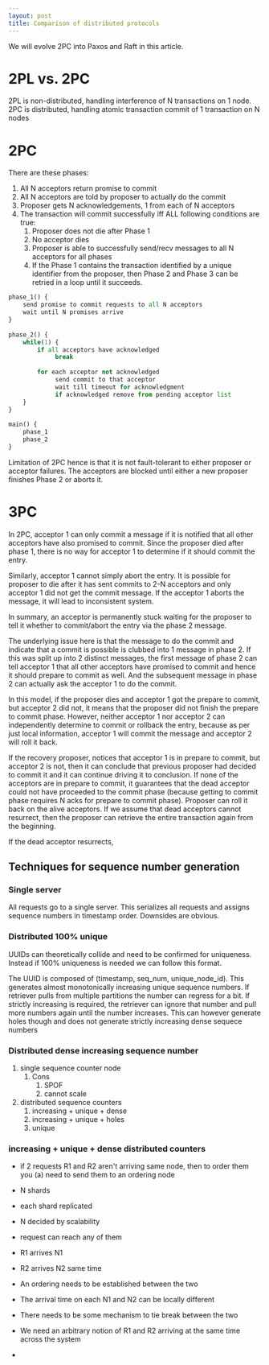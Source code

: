 ```yaml
---
layout: post
title: Comparison of distributed protocols
---
```


We will evolve 2PC into Paxos and Raft in this article.

<!-- more -->

# 2PL vs. 2PC

2PL is non-distributed, handling interference of N transactions on 1 node.
2PC is distributed, handling atomic transaction commit of 1 transaction on N nodes

# 2PC

There are these phases:
1. All N acceptors return promise to commit
2. All N acceptors are told by proposer to actually do the commit
3. Proposer gets N acknowledgements, 1 from each of N acceptors
4. The transaction will commit successfully iff ALL following conditions are true:
   1. Proposer does not die after Phase 1
   2. No acceptor dies
   3. Proposer is able to successfully send/recv messages to all N acceptors for all phases
   4. If the Phase 1 contains the transaction identified by a unique identifier from the proposer, then Phase 2 and Phase 3 can be retried in a loop until it succeeds.

```python
phase_1() {
    send promise to commit requests to all N acceptors
    wait until N promises arrive
}
 
phase_2() {
    while(1) {
        if all acceptors have acknowledged
             break
 
        for each acceptor not acknowledged
             send commit to that acceptor
             wait till timeout for acknowledgment
             if acknowledged remove from pending acceptor list
    }
}
 
main() {
    phase_1
    phase_2
}
```

Limitation of 2PC hence is that it is not fault-tolerant to either proposer or acceptor failures. The acceptors are blocked until either a new proposer finishes Phase 2 or aborts it.

# 3PC

In 2PC, acceptor 1 can only commit a message if it is notified that all other acceptors have also promised to commit. Since the proposer died after phase 1, there is no way for acceptor 1 to determine if it should commit the entry.

Similarly, acceptor 1 cannot simply abort the entry. It is possible for proposer to die after it has sent commits to 2-N acceptors and only acceptor 1 did not get the commit message. If the acceptor 1 aborts the message, it will lead to inconsistent system.

In summary, an acceptor is permanently stuck waiting for the proposer to tell it whether to commit/abort the entry via the phase 2 message.

The underlying issue here is that the message to do the commit and indicate that a commit is possible is clubbed into 1 message in phase 2. If this was split up into 2 distinct messages, the first message of phase 2 can tell acceptor 1 that all other acceptors have promised to commit and hence it should prepare to commit as well. And the subsequent message in phase 2 can actually ask the acceptor 1 to do the commit.

In this model, if the proposer dies and acceptor 1 got the prepare to commit, but acceptor 2 did not, it means that the proposer did not finish the prepare to commit phase. However, neither acceptor 1 nor acceptor 2 can independently determine to commit or rollback the entry, because as per just local information, acceptor 1 will commit the message and acceptor 2 will roll it back.

If the recovery proposer, notices that acceptor 1 is in prepare to commit, but acceptor 2 is not, then it can conclude that previous proposer had decided to commit it and it can continue driving it to conclusion. If none of the acceptors are in prepare to commit, it guarantees that the dead acceptor could not have proceeded to the commit phase (because getting to commit phase requires N acks for prepare to commit phase). Proposer can roll it back on the alive acceptors. If we assume that dead acceptors cannot resurrect, then the proposer can retrieve the entire transaction again from the beginning.

If the dead acceptor resurrects,

## Techniques for sequence number generation

### Single server

All requests go to a single server. This serializes all requests and assigns sequence numbers in timestamp order. Downsides are obvious.

### Distributed 100% unique

UUIDs can theoretically collide and need to be confirmed for uniqueness. Instead if 100% uniqueness is needed we can follow this format.

The UUID is composed of (timestamp, seq_num, unique_node_id). This generates almost monotonically increasing unique sequence numbers. If retriever pulls from multiple partitions the number can regress for a bit. If strictly increasing is required, the retriever can ignore that number and pull more numbers again until the number increases. This can however generate holes though and does not generate strictly increasing dense sequece numbers

### Distributed dense increasing sequence number

1. single sequence counter node
   1. Cons
      1. SPOF
      2. cannot scale
2. distributed sequence counters
   1. increasing + unique + dense
   2. increasing + unique + holes
   3. unique

### increasing + unique + dense distributed counters

* if 2 requests R1 and R2 aren't arriving same node, then to order them you (a) need to send them to an ordering node

* N shards
* each shard replicated
* N decided by scalability
* request can reach any of them
* R1 arrives N1
* R2 arrives N2 same time
* An ordering needs to be established between the two
* The arrival time on each N1 and N2 can be locally different
* There needs to be some mechanism to tie break between the two
* We need an arbitrary notion of R1 and R2 arriving at the same time across the system
* 